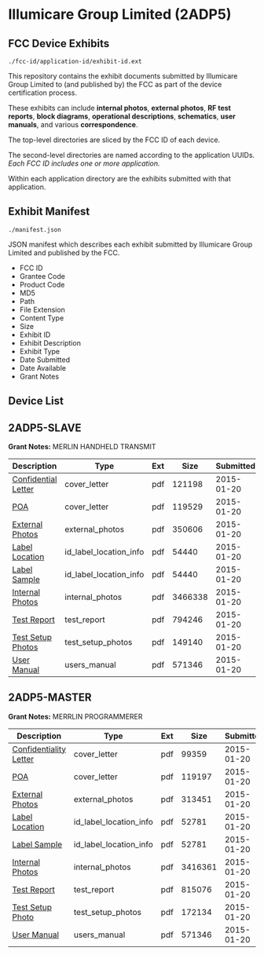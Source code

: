 # Illumicare Group Limited (2ADP5)
## FCC Device Exhibits

```
./fcc-id/application-id/exhibit-id.ext
```

This repository contains the exhibit documents submitted by Illumicare Group Limited to (and published by) the FCC as part of the device certification process.

These exhibits can include **internal photos**, **external photos**, **RF test reports**, **block diagrams**, **operational descriptions**, **schematics**, **user manuals**, and various **correspondence**.

The top-level directories are sliced by the FCC ID of each device.

The second-level directories are named according to the application UUIDs. *Each FCC ID includes one or more application.*

Within each application directory are the exhibits submitted with that application. 

## Exhibit Manifest

```
./manifest.json
```

JSON manifest which describes each exhibit submitted by Illumicare Group Limited and published by the FCC.

- FCC ID
- Grantee Code
- Product Code
- MD5
- Path
- File Extension
- Content Type
- Size
- Exhibit ID
- Exhibit Description
- Exhibit Type
- Date Submitted
- Date Available
- Grant Notes

## Device List
## 2ADP5-SLAVE
**Grant Notes:** MERLIN HANDHELD TRANSMIT

| Description | Type | Ext | Size | Submitted | Available |
| ----------- | ---- | --- | ---- | --------- | --------- |
| [Confidential Letter](2ADP5-SLAVE/8d148bb5724e520b398a67cee4d7eaf9/2507922.pdf) | cover_letter | pdf | 121198 | 2015-01-20 | 2015-01-20 |
| [POA](2ADP5-SLAVE/8d148bb5724e520b398a67cee4d7eaf9/2507923.pdf) | cover_letter | pdf | 119529 | 2015-01-20 | 2015-01-20 |
| [External Photos](2ADP5-SLAVE/8d148bb5724e520b398a67cee4d7eaf9/2507921.pdf) | external_photos | pdf | 350606 | 2015-01-20 | 2015-01-20 |
| [Label Location](2ADP5-SLAVE/8d148bb5724e520b398a67cee4d7eaf9/2507926.pdf) | id_label_location_info | pdf | 54440 | 2015-01-20 | 2015-01-20 |
| [Label Sample](2ADP5-SLAVE/8d148bb5724e520b398a67cee4d7eaf9/2507926.pdf) | id_label_location_info | pdf | 54440 | 2015-01-20 | 2015-01-20 |
| [Internal Photos](2ADP5-SLAVE/8d148bb5724e520b398a67cee4d7eaf9/2507925.pdf) | internal_photos | pdf | 3466338 | 2015-01-20 | 2015-01-20 |
| [Test Report](2ADP5-SLAVE/8d148bb5724e520b398a67cee4d7eaf9/2507924.pdf) | test_report | pdf | 794246 | 2015-01-20 | 2015-01-20 |
| [Test Setup Photos](2ADP5-SLAVE/8d148bb5724e520b398a67cee4d7eaf9/2507928.pdf) | test_setup_photos | pdf | 149140 | 2015-01-20 | 2015-01-20 |
| [User Manual](2ADP5-SLAVE/8d148bb5724e520b398a67cee4d7eaf9/2507899.pdf) | users_manual | pdf | 571346 | 2015-01-20 | 2015-01-20 |
## 2ADP5-MASTER
**Grant Notes:** MERRLIN PROGRAMMERER

| Description | Type | Ext | Size | Submitted | Available |
| ----------- | ---- | --- | ---- | --------- | --------- |
| [Confidentiality Letter](2ADP5-MASTER/8ccb6597fca12aa968a3cb7d281929fc/2507892.pdf) | cover_letter | pdf | 99359 | 2015-01-20 | 2015-01-20 |
| [POA](2ADP5-MASTER/8ccb6597fca12aa968a3cb7d281929fc/2507893.pdf) | cover_letter | pdf | 119197 | 2015-01-20 | 2015-01-20 |
| [External Photos](2ADP5-MASTER/8ccb6597fca12aa968a3cb7d281929fc/2507891.pdf) | external_photos | pdf | 313451 | 2015-01-20 | 2015-01-20 |
| [Label Location](2ADP5-MASTER/8ccb6597fca12aa968a3cb7d281929fc/2507896.pdf) | id_label_location_info | pdf | 52781 | 2015-01-20 | 2015-01-20 |
| [Label Sample](2ADP5-MASTER/8ccb6597fca12aa968a3cb7d281929fc/2507896.pdf) | id_label_location_info | pdf | 52781 | 2015-01-20 | 2015-01-20 |
| [Internal Photos](2ADP5-MASTER/8ccb6597fca12aa968a3cb7d281929fc/2507895.pdf) | internal_photos | pdf | 3416361 | 2015-01-20 | 2015-01-20 |
| [Test Report](2ADP5-MASTER/8ccb6597fca12aa968a3cb7d281929fc/2507894.pdf) | test_report | pdf | 815076 | 2015-01-20 | 2015-01-20 |
| [Test Setup Photo](2ADP5-MASTER/8ccb6597fca12aa968a3cb7d281929fc/2507898.pdf) | test_setup_photos | pdf | 172134 | 2015-01-20 | 2015-01-20 |
| [User Manual](2ADP5-MASTER/8ccb6597fca12aa968a3cb7d281929fc/2507899.pdf) | users_manual | pdf | 571346 | 2015-01-20 | 2015-01-20 |
